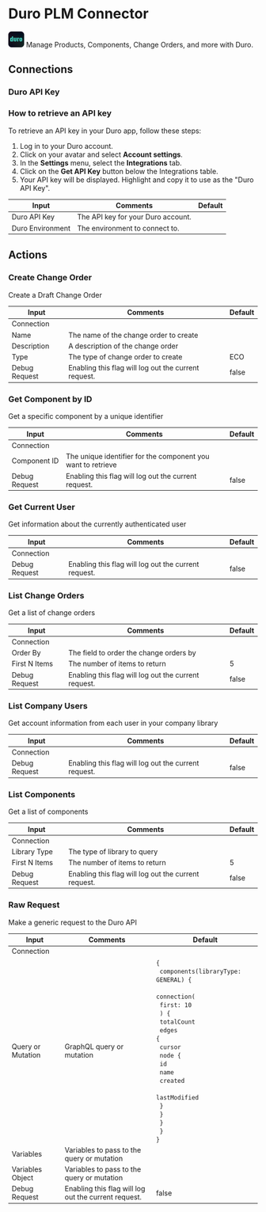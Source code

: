 # Duro PLM Connector

![Duro PLM](./assets/duro-plm.png#connector-icon)
Manage Products, Components, Change Orders, and more with Duro.

## Connections

### Duro API Key

### How to retrieve an API key

To retrieve an API key in your Duro app, follow these steps:

1. Log in to your Duro account.
2. Click on your avatar and select **Account settings**.
3. In the **Settings** menu, select the **Integrations** tab.
4. Click on the **Get API Key** button below the Integrations table.
5. Your API key will be displayed. Highlight and copy it to use as the "Duro API Key".

| Input            | Comments                           | Default |
| ---------------- | ---------------------------------- | ------- |
| Duro API Key     | The API key for your Duro account. |         |
| Duro Environment | The environment to connect to.     |         |

## Actions

### Create Change Order

Create a Draft Change Order

| Input         | Comments                                             | Default |
| ------------- | ---------------------------------------------------- | ------- |
| Connection    |                                                      |         |
| Name          | The name of the change order to create               |         |
| Description   | A description of the change order                    |         |
| Type          | The type of change order to create                   | ECO     |
| Debug Request | Enabling this flag will log out the current request. | false   |

### Get Component by ID

Get a specific component by a unique identifier

| Input         | Comments                                                     | Default |
| ------------- | ------------------------------------------------------------ | ------- |
| Connection    |                                                              |         |
| Component ID  | The unique identifier for the component you want to retrieve |         |
| Debug Request | Enabling this flag will log out the current request.         | false   |

### Get Current User

Get information about the currently authenticated user

| Input         | Comments                                             | Default |
| ------------- | ---------------------------------------------------- | ------- |
| Connection    |                                                      |         |
| Debug Request | Enabling this flag will log out the current request. | false   |

### List Change Orders

Get a list of change orders

| Input         | Comments                                             | Default |
| ------------- | ---------------------------------------------------- | ------- |
| Connection    |                                                      |         |
| Order By      | The field to order the change orders by              |         |
| First N Items | The number of items to return                        | 5       |
| Debug Request | Enabling this flag will log out the current request. | false   |

### List Company Users

Get account information from each user in your company library

| Input         | Comments                                             | Default |
| ------------- | ---------------------------------------------------- | ------- |
| Connection    |                                                      |         |
| Debug Request | Enabling this flag will log out the current request. | false   |

### List Components

Get a list of components

| Input         | Comments                                             | Default |
| ------------- | ---------------------------------------------------- | ------- |
| Connection    |                                                      |         |
| Library Type  | The type of library to query                         |         |
| First N Items | The number of items to return                        | 5       |
| Debug Request | Enabling this flag will log out the current request. | false   |

### Raw Request

Make a generic request to the Duro API

| Input             | Comments                                             | Default                                                                                                                                                                                                                                                  |
| ----------------- | ---------------------------------------------------- | -------------------------------------------------------------------------------------------------------------------------------------------------------------------------------------------------------------------------------------------------------- |
| Connection        |                                                      |                                                                                                                                                                                                                                                          |
| Query or Mutation | GraphQL query or mutation                            | <code>{<br /> components(libraryType: GENERAL) {<br /> connection(<br /> first: 10<br /> ) {<br /> totalCount<br /> edges {<br /> cursor<br /> node {<br /> id<br /> name<br /> created<br /> lastModified<br /> }<br /> }<br /> }<br /> }<br />}</code> |
| Variables         | Variables to pass to the query or mutation           |                                                                                                                                                                                                                                                          |
| Variables Object  | Variables to pass to the query or mutation           |                                                                                                                                                                                                                                                          |
| Debug Request     | Enabling this flag will log out the current request. | false                                                                                                                                                                                                                                                    |

